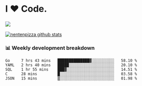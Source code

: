 # I ❤️ Code.

### ![](http://img.shields.io/badge/Go-language-blue?style=for-the-badge&logo=appveyor)
[![nentenpizza github stats](https://github-readme-stats.vercel.app/api?username=nentenpizza&count_private=true)](https://github.com/anuraghazra/github-readme-stats)

### 📊 Weekly development breakdown

<!--START_SECTION:waka-->
```text
Go     7 hrs 43 mins   ██████████████▓░░░░░░░░░░   58.10 % 
YAML   2 hrs 40 mins   █████░░░░░░░░░░░░░░░░░░░░   20.10 % 
SQL    1 hr 55 mins    ███▓░░░░░░░░░░░░░░░░░░░░░   14.51 % 
C      28 mins         █░░░░░░░░░░░░░░░░░░░░░░░░   03.58 % 
JSON   15 mins         ▒░░░░░░░░░░░░░░░░░░░░░░░░   01.98 % 
```
<!--END_SECTION:waka-->

